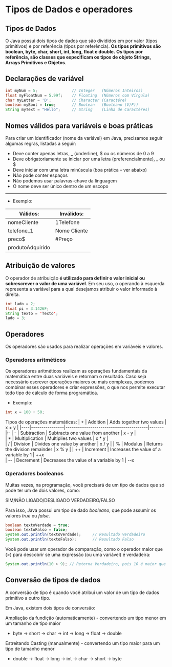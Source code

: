 

# Tipos de Dados e operadores

## Tipos de Dados
O Java possui dois tipos de dados que são divididos em por valor (tipos primitivos) e por referência (tipos por referência). **Os tipos primitivos são boolean, byte, char, short, int, long, float e double.**  **Os tipos por referência, são classes que especificam os tipos de objeto Strings, Arrays Primitivos e Objetos**.

## Declarações de variável
``` java
int myNum = 5;               // Integer   (Números Inteiros)
float myFloatNum = 5.99f;    // Floating  (Números com Vírgula)
char myLetter = 'D';         // Character (Caractére)
boolean myBool = true;       // Boolean   (Booleano (V/F))
String myText = "Hello";     // String    (Linha de Caractéres)
```

##  Nomes válidos para variáveis e boas práticas 
Para criar um identificador (nome da variável) em Java, precisamos seguir algumas regras, listadas a seguir:

 - Deve conter apenas letras, _ (underline), $ ou os números de 0 a 9
 - Deve obrigatoriamente se iniciar por uma letra (preferencialmente), _
   ou $
 - Deve iniciar com uma letra minúscula (boa prática – ver abaixo)
 - Não pode conter espaços
 - Não podemos usar palavras-chave da linguagem
 - O nome deve ser único dentro de um escopo
 
 ---
 - Exemplo:
 
| Válidos:         | Inválidos:   |  
|------------------|--------------|
| nomeCliente      | 1Telefone    |   
| telefone_1       | Nome Cliente |  
| preco$           | #Preço       |   
| produtoAdquirido |              |   

## Atribuição de valores

O operador de atribuição **é utilizado para definir o valor inicial ou sobrescrever o valor de uma variável**. Em seu uso, o operando à esquerda representa a variável para a qual desejamos atribuir o valor informado à direita.

``` java
int lado = 2;
float pi = 3.1426F;
String texto = 'Texto';
lado = 3;
```

## Operadores
  
Os operadores são usados ​​para realizar operações em variáveis ​​e valores.

### Operadores aritméticos
Os operadores aritméticos realizam as operações fundamentais da matemática entre duas variáveis e retornam o resultado. Caso seja necessário escrever operações maiores ou mais complexas, podemos combinar esses operadores e criar expressões, o que nos permite executar todo tipo de cálculo de forma programática.

- Exemplo:
```java
int x = 100 + 50;
```

Tipos de operações matemáticas:
| +  | Addition       | Adds together two values               | x + y |
|----|----------------|----------------------------------------|-------|:-
| -  | Subtraction    | Subtracts one value from another       | x - y |  
| *  | Multiplication | Multiplies two values                  | x * y |  
| /  | Division       | Divides one value by another           | x / y | 
| %  | Modulus        | Returns the division remainder         | x % y |
| ++ | Increment      | Increases the value of a variable by 1 | ++x  
| -- | Decrement      | Decreases the value of a variable by 1 | --x  
### Operadores booleanos
Muitas vezes, na programação, você precisará de um tipo de dados que só pode ter um de dois valores, como:

SIM/NÃO
LIGADO/DESLIGADO
VERDADEIRO/FALSO

Para isso, Java possui um tipo de dado _booleano_, que pode assumir os valores _true_ ou _false_.

```java
boolean textoVerdade = true;
boolean textoFalso = false;
System.out.println(textoVerdade);     // Resultado Verdadeiro
System.out.println(textoFalso);       // Resultado Falso
```

Você pode usar um operador de comparação, como o operador maior que (>) para descobrir se uma expressão (ou uma variável) é verdadeira:

```java
System.out.println(10 > 9); // Retorna Verdadeiro, pois 10 é maior que 9
```

## Conversão de tipos de dados

A conversão de tipo é quando você atribui um valor de um tipo de dados primitivo a outro tipo.

Em Java, existem dois tipos de conversão:

Ampliação da fundição (automaticamente) - convertendo um tipo menor em um tamanho de tipo maior
* byte -> short -> char -> int -> long -> float -> double

Estreitando Casting (manualmente) - convertendo um tipo maior para um tipo de tamanho menor
* double -> float -> long -> int -> char -> short -> byte

